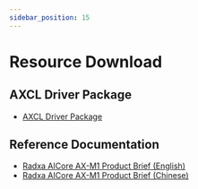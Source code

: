 ```yaml
---
sidebar_position: 15
---
```


# Resource Download

## AXCL Driver Package

- [AXCL Driver Package](https://dl.radxa.com/aicore/ax_m1/axcl_host_aarch64_V3.0.2_20250326020141_NO4723.deb)

## Reference Documentation

- [Radxa AICore AX-M1 Product Brief (English)](https://dl.radxa.com/aicore/ax_m1/radxa_aicore_ax_m1_product_brief_en.pdf)
- [Radxa AICore AX-M1 Product Brief (Chinese)](https://dl.radxa.com/aicore/ax_m1/radxa_aicore_ax_m1_product_brief_zh.pdf)
